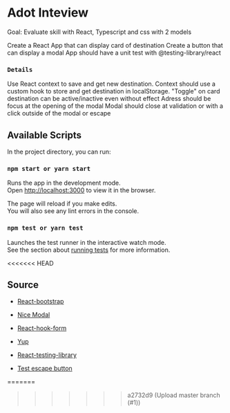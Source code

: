 # Adot Inteview

Goal: Evaluate skill with React, Typescript and css with 2 models

Create a React App that can display card of destination
Create a button that can display a modal
App should have a unit test with @testing-library/react

### `Details`

Use React context to save and get new destination.
Context should use a custom hook to store and get destination in localStorage.
"Toggle" on card destination can be active/inactive even without effect
Adress should be focus at the opening of the modal
Modal should close at validation or with a click outside of the modal or escape   

## Available Scripts

In the project directory, you can run:

### `npm start or yarn start`

Runs the app in the development mode.\
Open [http://localhost:3000](http://localhost:3000) to view it in the browser.

The page will reload if you make edits.\
You will also see any lint errors in the console.

### `npm test or yarn test`

Launches the test runner in the interactive watch mode.\
See the section about [running tests](https://facebook.github.io/create-react-app/docs/running-tests) for more information.

<<<<<<< HEAD
## Source

- [React-bootstrap](https://react-bootstrap.github.io/components/modal/)

- [Nice Modal](https://www.npmjs.com/package/@ebay/nice-modal-react)

- [React-hook-form](https://react-hook-form.com/)

- [Yup](https://www.npmjs.com/package/yup)

- [React-testing-library](https://testing-library.com/docs/react-testing-library/setup/)

- [Test escape button](https://www.toptal.com/developers/keycode/for/escape)

=======
>>>>>>> a2732d9 (Upload master branch (#1))



